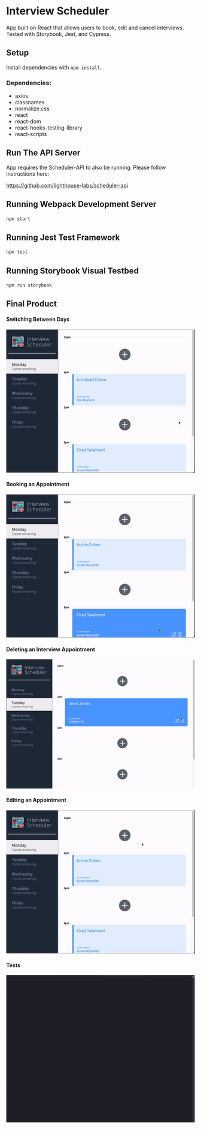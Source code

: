 # Interview Scheduler

App built on React that allows users to book, edit and cancel interviews. Tested with Storybook, Jest, and Cypress.

## Setup

Install dependencies with `npm install`.

### Dependencies:
- axios
- classnames
- normalize.css
- react
- react-dom
- react-hooks-testing-library
- react-scripts

## Run The API Server

App requires the Scheduler-API to also be running. Please follow instructions here:

https://github.com/lighthouse-labs/scheduler-api

## Running Webpack Development Server

```sh
npm start
```

## Running Jest Test Framework

```sh
npm test
```

## Running Storybook Visual Testbed

```sh
npm run storybook
```
## Final Product

#### Switching Between Days
!["Switching between days brings up the interviews and empty slots for that day."](https://github.com/adbwu/scheduler/blob/master/docs/SwitchingDays.gif?raw=true)

#### Booking an Appointment
!["Clicking the + buttons leads one to a form that books directly in that appointment slot, and displays it upon saving."](https://github.com/adbwu/scheduler/blob/master/docs/CreateAppointment.gif?raw=true)

#### Deleting an Interview Appointment
!["Deleting interview brings up an informative confirmation box.](https://github.com/adbwu/scheduler/blob/master/docs/DeleteInterview.gif?raw=true)

#### Editing an Appointment
!["Editing an appoint brings up the same form but maintains the original choices."](https://github.com/adbwu/scheduler/blob/master/docs/EditAppointment.gif?raw=true)

#### Tests
!["Tests passing in Jest."](https://github.com/adbwu/scheduler/blob/master/docs/Tests.gif?raw=true)